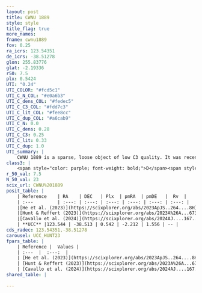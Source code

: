 ```yaml
---
layout: post
title: CWNU 1889
style: style
title_flag: true
more_names: 
fname: cwnu1889
fov: 0.25
ra_icrs: 123.54351
de_icrs: -38.51278
glon: 255.83776
glat: -2.19336
r50: 7.5
plx: 0.5424
UTI: "0.24"
UTI_COLOR: "#fcd5c1"
UTI_C_N_COL: "#e0a6b3"
UTI_C_dens_COL: "#fedec5"
UTI_C_C3_COL: "#fdd7c3"
UTI_C_lit_COL: "#fee8cc"
UTI_C_dup_COL: "#a6cab9"
UTI_C_N: 0.0
UTI_C_dens: 0.28
UTI_C_C3: 0.25
UTI_C_lit: 0.33
UTI_C_dup: 1.0
UTI_summary: |
    CWNU 1889 is a sparse, loose object of low C3 quality. It was recently reported in the literature.<br><br><span style="color: #99180f; font-weight: bold;">Warning: </span>contains less than 25 stars with <i>P>0.5</i> estimated.
class3: |
    <span style="color: purple; font-weight: bold;">D</span><span style="color: #FFC300; font-weight: bold;">B</span>
r_50_val: 7.5
N_50_val: 23
scix_url: CWNU%201889
posit_table: |
    | Reference    | RA    | DEC   | Plx  | pmRA  | pmDE   |  Rv  |
    | :---         | :---: | :---: | :---: | :---: | :---: | :---: |
    |[He et al. (2023)](https://scixplorer.org/abs/2023ApJS..264....8H) | 123.587 | -38.499 | 0.549 | -2.216 | 1.553 | -- |
    |[Hunt & Reffert (2023)](https://scixplorer.org/abs/2023A%26A...673A.114H) | 123.398 | -38.5 | 0.537 | -2.211 | 1.541 | -- |
    |[Cavallo et al. (2024)](https://scixplorer.org/abs/2024AJ....167...12C) | 123.531 | -38.573 | 0.542 | -- | -- | -- |
    | **UCC** |123.544 | -38.513 | 0.542 | -2.212 | 1.556 | -- | 
cds_radec: 123.54351,-38.51278
carousel: UCC_HUNT23
fpars_table: |
    | Reference |  Values |
    | :---  |  :---:  |
    | [He et al. (2023)](https://scixplorer.org/abs/2023ApJS..264....8H) | `A0=2.3, m-M=11.2, logAge=9.05` |
    | [Hunt & Reffert (2023)](https://scixplorer.org/abs/2023A%26A...673A.114H) | `AV50=2.617, diffAV50=1.133, MOD50=11.239, logAge50=8.001` |
    | [Cavallo et al. (2024)](https://scixplorer.org/abs/2024AJ....167...12C) | `AV50=3.15, dMod50=11.17, logAge50=8.17, [Fe/H]50=0.05` |
shared_table: |
    
---
```

